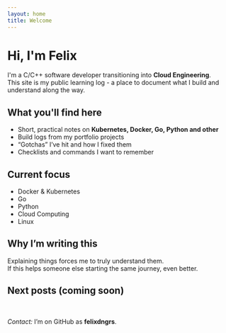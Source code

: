 ```yaml
---
layout: home
title: Welcome
---
```


# Hi, I'm Felix 

I'm a C/C++ software developer transitioning into **Cloud Engineering**.  
This site is my public learning log - a place to document what I build and understand along the way.

## What you'll find here
- Short, practical notes on **Kubernetes, Docker, Go, Python and other**
- Build logs from my portfolio projects
- “Gotchas” I’ve hit and how I fixed them
- Checklists and commands I want to remember

## Current focus
- Docker & Kubernetes
- Go
- Python
- Cloud Computing
- Linux

## Why I’m writing this
Explaining things forces me to truly understand them.  
If this helps someone else starting the same journey, even better.

## Next posts (coming soon)

<br>

*Contact:* I’m on GitHub as **felixdngrs**.
